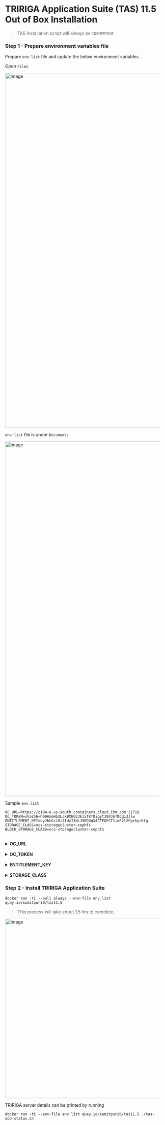 # TRIRIGA Application Suite (TAS) 11.5 Out of Box Installation

> TAS Installation script will always be `IDEMPOTENT`


### Step 1 - Prepare environment variables file

Prepare `env.list` file and update the below environment variables.

Open `Files`

<img width="1152" alt="image" src="https://github.com/sumitpuri/techxchange23-2064-tririga-application-suite/assets/6925028/c3b3ac76-2864-4dad-8f59-73a30d7ace48">

`env.list` file is under `Documents`

<img width="1152" alt="image" src="https://github.com/sumitpuri/techxchange23-2064-tririga-application-suite/assets/6925028/7a394cb5-b986-4b27-9a99-eb515df4bfc4">


<br>

Sample `env.list`

```
OC_URL=https://c104-e.us-south.containers.cloud.ibm.com:32719
OC_TOKEN=sha256~h69AmaHb3LckBXWUzJk1iTKTOigyt19X36fDCg1JJlw
ENTITLEMENT_KEY=eyJhbGciOiJIUzI1NiJ9EO8WX4JTFQPCT1imFzl2Pgrhyrhfg
STORAGE_CLASS=ocs-storagecluster-cephfs
BLOCK_STORAGE_CLASS=ocs-storagecluster-cephfs
```

<br>
<details><summary><b>OC_URL</b></summary>
 
Login to OpenShift Cluster
 - Open `OpenShift Web Console`
 - Click `ocadmin` on top right.
 - Click `Copy Login Command`
 - Display Token
 - Copy the value after `--server=`
</details>

<br>
<details><summary><b>OC_TOKEN</b></summary>
 
Login to OpenShift Cluster
 - Open `OpenShift Web Console`
 - Click `ocadmin` on top right.
 - Click `Copy Login Command`
 - Display Token
 - Copy the value after `--token=`
</details>

<br>
<details><summary><b>ENTITLEMENT_KEY</b></summary>
 
Use Existing Entitlement Key present in the `env.list` file.

<br> 
Otherwise, check your entitlement using this [URL](https://myibm.ibm.com/products-services/containerlibrary)
</details>

<br>
<details><summary><b>STORAGE_CLASS</b></summary>
 
Navigate to Storage > StorageClasses in the OpenShift cluster to view available options. 

- OpenShift Data Foundation (ODF) uses `ocs-storagecluster-cephfs`
- IBM Cloud uses `ibmc-file-gold-gid`

Select  `ocs-storagecluster-cephfs`

</details>
 

### Step 2 - Install TRIRIGA Application Suite

```
docker run -ti --pull always --env-file env.list quay.io/sumitpuri0/tas11.5
```
> This process will take about 1.5 hrs to complete.

<img width="583" alt="image" src="https://github.com/user-attachments/assets/17460841-9582-4ae2-966c-0901e5444fc8">


TRIRIGA server details can be printed by running

```
docker run -ti --env-file env.list quay.io/sumitpuri0/tas11.5 ./tas-oob-status.sh
```
